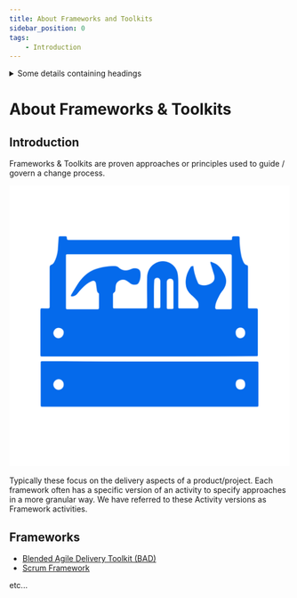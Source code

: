 ```yaml
---
title: About Frameworks and Toolkits
sidebar_position: 0
tags:
    - Introduction
---
```


<details>
<summary>Some details containing headings</summary>
<h2 id="#heading-id">I'm a heading that will not show up in the TOC</h2>

Some content...

</details>

# About Frameworks & Toolkits

## Introduction

Frameworks & Toolkits are proven approaches or principles used to guide / govern a change process.


![Frameworks & TOolkits](../../static/img/noun-toolkit-154266-066BEB.svg)

Typically these focus on the delivery aspects of a product/project. Each framework often 
has a specific version of an activity to specify approaches in a more granular way. We 
have referred to these Activity versions as Framework activities.

## Frameworks

- [Blended Agile Delivery Toolkit (BAD)](BAD)
- [Scrum Framework](scrum)

etc...